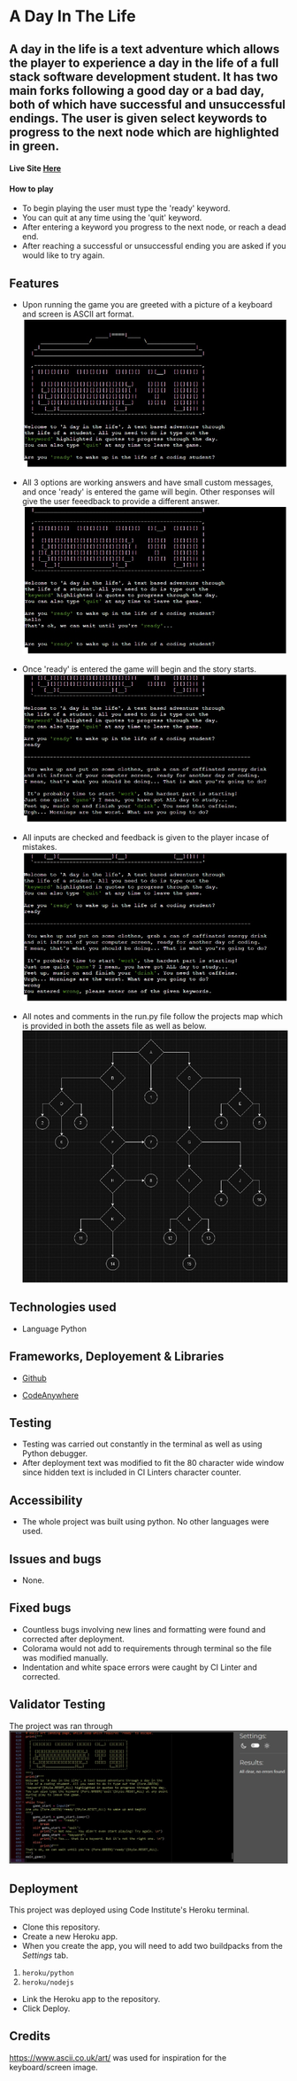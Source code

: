 # A Day In The Life

## A day in the life is a text adventure which allows the player to experience a day in the life of a full stack software development student. It has two main forks following a good day or a bad day, both of which have successful and unsuccessful endings. The user is given select keywords to progress to the next node which are highlighted in green.

#### Live Site [Here](https://a-day-in-the-life-ae933bba8572.herokuapp.com/)


#### How to play
- To begin playing the user must type the 'ready' keyword.
- You can quit at any time using the 'quit' keyword.
- After entering a keyword you progress to the next node, or reach a dead end.
- After reaching a successful or unsuccessful ending you are asked if you would like to try again.

## Features
- Upon running the game you are greeted with a picture of a keyboard and screen is ASCII art format. 
![alt text](assets/readme/ascii.jpg)

- All 3 options are working answers and have small custom messages, and once 'ready' is entered the game will begin. Other responses will give the user feeedback to provide a different answer.
![alt text](assets/readme/ready.jpg)

- Once 'ready' is entered the game will begin and the story starts.
![alt text](assets/readme/game_started.jpg)

- All inputs are checked and feedback is given to the player incase of mistakes. 
![alt text](assets/readme/wrong.jpg)

- All notes and comments in the run.py file follow the projects map which is provided in both the assets file as well as below.
![alt text](assets/readme/the_map.jpg)


## Technologies used
- Language
Python

## Frameworks, Deployement & Libraries

* [Github](https://github.com/)

* [CodeAnywhere](https://app.codeanywhere.com/)

## Testing

* Testing was carried out constantly in the terminal as well as using Python debugger.
* After deployment text was modified to fit the 80 character wide window since hidden text is included in CI Linters character counter.

## Accessibility

* The whole project was built using python. No other languages were used.

## Issues and bugs

* None.

## Fixed bugs

* Countless bugs involving new lines and formatting were found and corrected after deployment.
* Colorama would not add to requirements through terminal so the file was modified manually.
* Indentation and white space errors were caught by CI Linter and corrected.

## Validator Testing
The project was ran through [](https://pep8ci.herokuapp.com/)
![alt text](assets/readme/linter.jpg)

## Deployment

This project was deployed using Code Institute's Heroku terminal.

- Clone this repository.
- Create a new Heroku app.
- When you create the app, you will need to add two buildpacks from the _Settings_ tab.
1. `heroku/python`
2. `heroku/nodejs`
- Link the Heroku app to the repository.
- Click Deploy.

## Credits
https://www.ascii.co.uk/art/ was used for inspiration for the keyboard/screen image.